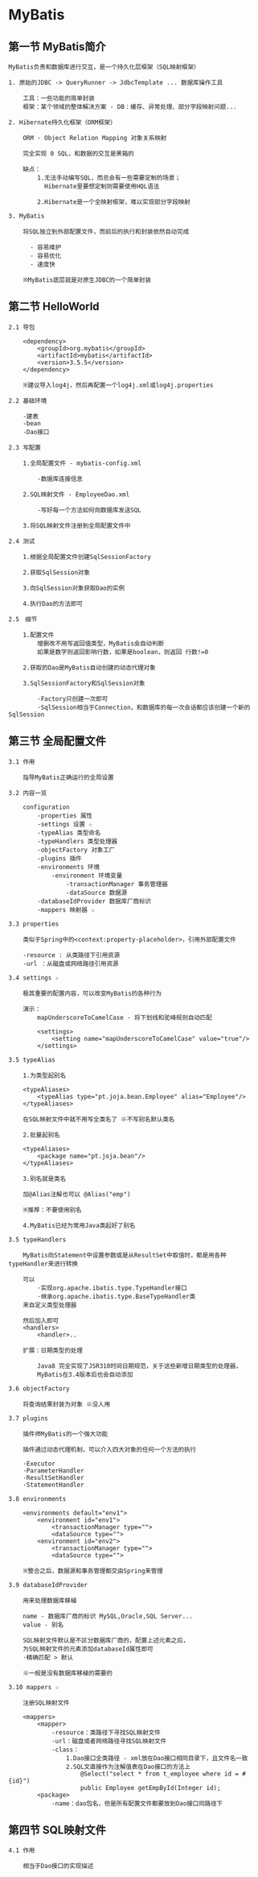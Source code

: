 # MyBatis

## 第一节 MyBatis简介

    MyBatis负责和数据库进行交互，是一个持久化层框架（SQL映射框架）

    1. 原始的JDBC -> QueryRunner -> JdbcTemplate ... 数据库操作工具

        工具：一些功能的简单封装
        框架：某个领域的整体解决方案 - DB：缓存、异常处理、部分字段映射问题...

    2. Hibernate持久化框架（ORM框架）

        ORM - Object Relation Mapping 对象关系映射

        完全实现 0 SQL，和数据的交互是黑箱的

        缺点：
            1.无法手动编写SQL，而总会有一些需要定制的场景；
              Hibernate里要想定制则需要使用HQL语法

            2.Hibernate是一个全映射框架，难以实现部分字段映射

    3. MyBatis

        将SQL独立到外部配置文件，而前后的执行和封装依然自动完成

          - 容易维护
          - 容易优化
          - 速度快

        ※MyBatis底层就是对原生JDBC的一个简单封装

## 第二节 HelloWorld

    2.1 导包

        <dependency>
            <groupId>org.mybatis</groupId>
            <artifactId>mybatis</artifactId>
            <version>3.5.5</version>
        </dependency>

        ※建议导入log4j，然后再配置一个log4j.xml或log4j.properties

    2.2 基础环境

        -建表
        -bean
        -Dao接口

    2.3 写配置

        1.全局配置文件 - mybatis-config.xml

            -数据库连接信息

        2.SQL映射文件 - EmployeeDao.xml

            -写好每一个方法如何向数据库发送SQL

        3.将SQL映射文件注册到全局配置文件中

    2.4 测试

        1.根据全局配置文件创建SqlSessionFactory

        2.获取SqlSession对象

        3.向SqlSession对象获取Dao的实例

        4.执行Dao的方法即可

    2.5　细节

        1.配置文件
            增删改不用写返回值类型，MyBatis会自动判断
            如果是数字则返回影响行数，如果是boolean，则返回 行数!=0

        2.获取的Dao是MyBatis自动创建的动态代理对象

        3.SqlSessionFactory和SqlSession对象

            ·Factory只创建一次即可
            ·SqlSession相当于Connection，和数据库的每一次会话都应该创建一个新的SqlSession

## 第三节 全局配置文件

    3.1 作用

        指导MyBatis正确运行的全局设置

    3.2 内容一览

        configuration
            -properties 属性
            -settings 设置 ☆
            -typeAlias 类型命名
            -typeHandlers 类型处理器
            -objectFactory 对象工厂
            -plugins 插件
            -environments 环境
                -environment 环境变量
                    -transactionManager 事务管理器
                    -dataSource 数据源
            -databaseIdProvider 数据库厂商标识
            -mappers 映射器 ☆

    3.3 properties

        类似于Spring中的<context:property-placeholder>，引用外部配置文件

        -resource : 从类路径下引用资源
        -url ：从磁盘或网络路径引用资源

    3.4 settings ☆

        极其重要的配置内容，可以改变MyBatis的各种行为

        演示：
            mapUnderscoreToCamelCase - 将下划线和驼峰规则自动匹配

            <settings>
                <setting name="mapUnderscoreToCamelCase" value="true"/>
            </settings>

    3.5 typeAlias 

        1.为类型起别名

        <typeAliases>
            <typeAlias type="pt.joja.bean.Employee" alias="Employee"/>
        </typeAliases>

        在SQL映射文件中就不用写全类名了 ※不写别名默认类名

        2.批量起别名

        <typeAliases>
            <package name="pt.joja.bean"/>
        </typeAliases>

        3.别名就是类名

        加@Alias注解也可以 @Alias("emp")

        ※推荐：不要使用别名

        4.MyBatis已经为常用Java类起好了别名

    3.5 typeHandlers

        MyBatis向Statement中设置参数或是从ResultSet中取值时，都是用各种typeHandler来进行转换

        可以
            ·实现org.apache.ibatis.type.TypeHandler接口
            ·继承org.apache.ibatis.type.BaseTypeHandler类
        来自定义类型处理器

        然后加入即可
        <handlers>
            <handler>..

        扩展：日期类型的处理

            Java8 完全实现了JSR310时间日期规范，关于这些新增日期类型的处理器，
            MyBatis在3.4版本后也会自动添加

    3.6 objectFactory

        将查询结果封装为对象 ※没人用

    3.7 plugins

        插件师MyBatis的一个强大功能

        插件通过动态代理机制，可以介入四大对象的任何一个方法的执行

        ·Executor
        ·ParameterHandler
        ·ResultSetHandler
        ·StatementHandler

    3.8 environments

        <environments default="env1">
            <environment id="env1">
                <transactionManager type="">
                <dataSource type="">
            <environment id="env2">
                <transactionManager type="">
                <dataSource type="">

        ※整合之后，数据源和事务管理都交由Spring来管理

    3.9 databaseIdProvider

        用来处理数据库移植

        name - 数据库厂商的标识 MySQL,Oracle,SQL Server...
        value - 别名

        SQL映射文件默认是不区分数据库厂商的，配置上述元素之后，
        为SQL映射文件的元素添加databaseId属性即可
        ·精确匹配 > 默认

        ※一般是没有数据库移植的需要的
    
    3.10 mappers ☆

        注册SQL映射文件

        <mappers>
            <mapper>
                -resource：类路径下寻找SQL映射文件
                -url：磁盘或者网络路径寻找SQL映射文件
                -class：
                    1.Dao接口全类路径 - xml放在Dao接口相同目录下，且文件名一致
                    2.SQL文直接作为注解值表在Dao接口的方法上
                        @Select("select * from t_employee where id = #{id}")
                        public Employee getEmpById(Integer id);
            <package>
                -name：dao包名，但是所有配置文件都要放到Dao接口同路径下

## 第四节 SQL映射文件

    4.1 作用

        相当于Dao接口的实现描述
